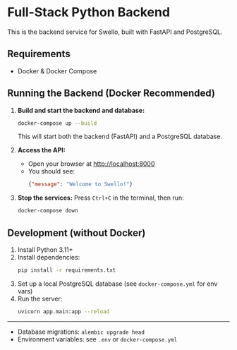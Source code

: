 # Full-Stack Python Backend

This is the backend service for Swello, built with FastAPI and PostgreSQL.

## Requirements
- Docker & Docker Compose

## Running the Backend (Docker Recommended)

1. **Build and start the backend and database:**
   ```sh
   docker-compose up --build
   ```
   This will start both the backend (FastAPI) and a PostgreSQL database.

2. **Access the API:**
   - Open your browser at [http://localhost:8000](http://localhost:8000)
   - You should see:
     ```json
     {"message": "Welcome to Swello!"}
     ```

3. **Stop the services:**
   Press `Ctrl+C` in the terminal, then run:
   ```sh
   docker-compose down
   ```

## Development (without Docker)

1. Install Python 3.11+
2. Install dependencies:
   ```sh
   pip install -r requirements.txt
   ```
3. Set up a local PostgreSQL database (see `docker-compose.yml` for env vars)
4. Run the server:
   ```sh
   uvicorn app.main:app --reload
   ```

---

- Database migrations: `alembic upgrade head`
- Environment variables: see `.env` or `docker-compose.yml`
